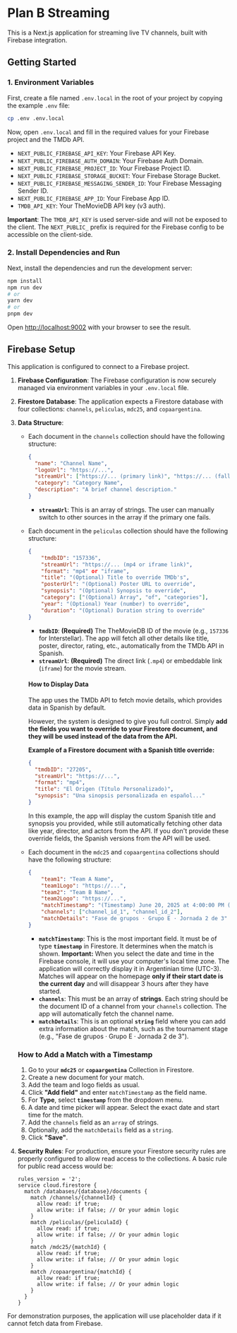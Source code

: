 # Plan B Streaming

This is a Next.js application for streaming live TV channels, built with Firebase integration.

## Getting Started

### 1. Environment Variables

First, create a file named `.env.local` in the root of your project by copying the example `.env` file:

```bash
cp .env .env.local
```

Now, open `.env.local` and fill in the required values for your Firebase project and the TMDb API.

-   `NEXT_PUBLIC_FIREBASE_API_KEY`: Your Firebase API Key.
-   `NEXT_PUBLIC_FIREBASE_AUTH_DOMAIN`: Your Firebase Auth Domain.
-   `NEXT_PUBLIC_FIREBASE_PROJECT_ID`: Your Firebase Project ID.
-   `NEXT_PUBLIC_FIREBASE_STORAGE_BUCKET`: Your Firebase Storage Bucket.
-   `NEXT_PUBLIC_FIREBASE_MESSAGING_SENDER_ID`: Your Firebase Messaging Sender ID.
-   `NEXT_PUBLIC_FIREBASE_APP_ID`: Your Firebase App ID.
-   `TMDB_API_KEY`: Your TheMovieDB API key (v3 auth).

**Important**: The `TMDB_API_KEY` is used server-side and will not be exposed to the client. The `NEXT_PUBLIC_` prefix is required for the Firebase config to be accessible on the client-side.

### 2. Install Dependencies and Run

Next, install the dependencies and run the development server:

```bash
npm install
npm run dev
# or
yarn dev
# or
pnpm dev
```

Open [http://localhost:9002](http://localhost:9002) with your browser to see the result.

## Firebase Setup

This application is configured to connect to a Firebase project.

1.  **Firebase Configuration**: The Firebase configuration is now securely managed via environment variables in your `.env.local` file.

2.  **Firestore Database**: The application expects a Firestore database with four collections: `channels`, `peliculas`, `mdc25`, and `copaargentina`.

3.  **Data Structure**:
    -   Each document in the `channels` collection should have the following structure:
        ```json
        {
          "name": "Channel Name",
          "logoUrl": "https://...",
          "streamUrl": ["https://... (primary link)", "https://... (fallback link)"],
          "category": "Category Name",
          "description": "A brief channel description."
        }
        ```
        -   **`streamUrl`**: This is an array of strings. The user can manually switch to other sources in the array if the primary one fails.

    -   Each document in the `peliculas` collection should have the following structure:
        ```json
        {
            "tmdbID": "157336",
            "streamUrl": "https://... (mp4 or iframe link)",
            "format": "mp4" or "iframe",
            "title": "(Optional) Title to override TMDb's",
            "posterUrl": "(Optional) Poster URL to override",
            "synopsis": "(Optional) Synopsis to override",
            "category": ["(Optional) Array", "of", "categories"],
            "year": "(Optional) Year (number) to override",
            "duration": "(Optional) Duration string to override"
        }
        ```
        -   **`tmdbID`**: **(Required)** The TheMovieDB ID of the movie (e.g., `157336` for Interstellar). The app will fetch all other details like title, poster, director, rating, etc., automatically from the TMDb API in Spanish.
        -   **`streamUrl`**: **(Required)** The direct link (`.mp4`) or embeddable link (`iframe`) for the movie stream.

        #### How to Display Data

        The app uses the TMDb API to fetch movie details, which provides data in Spanish by default.

        However, the system is designed to give you full control. Simply **add the fields you want to override to your Firestore document, and they will be used instead of the data from the API.**

        **Example of a Firestore document with a Spanish title override:**

        ```json
        {
          "tmdbID": "27205",
          "streamUrl": "https://...",
          "format": "mp4",
          "title": "El Origen (Título Personalizado)",
          "synopsis": "Una sinopsis personalizada en español..."
        }
        ```

        In this example, the app will display the custom Spanish title and synopsis you provided, while still automatically fetching other data like year, director, and actors from the API. If you don't provide these override fields, the Spanish versions from the API will be used.

    -   Each document in the `mdc25` and `copaargentina` collections should have the following structure:
        ```json
        {
            "team1": "Team A Name",
            "team1Logo": "https://...",
            "team2": "Team B Name",
            "team2Logo": "https://...",
            "matchTimestamp": "(Timestamp) June 20, 2025 at 4:00:00 PM (Argentinian Time)",
            "channels": ["channel_id_1", "channel_id_2"],
            "matchDetails": "Fase de grupos · Grupo E · Jornada 2 de 3"
        }
        ```
        -   **`matchTimestamp`**: This is the most important field. It must be of type **`timestamp`** in Firestore. It determines when the match is shown. **Important:** When you select the date and time in the Firebase console, it will use your computer's local time zone. The application will correctly display it in Argentinian time (UTC-3). Matches will appear on the homepage **only if their start date is the current day** and will disappear 3 hours after they have started.
        -   **`channels`**: This must be an array of **strings**. Each string should be the document ID of a channel from your `channels` collection. The app will automatically fetch the channel name.
        -   **`matchDetails`**: This is an optional **`string`** field where you can add extra information about the match, such as the tournament stage (e.g., "Fase de grupos · Grupo E · Jornada 2 de 3").

    ### How to Add a Match with a Timestamp

    1.  Go to your **`mdc25`** or **`copaargentina`** Collection in Firestore.
    2.  Create a new document for your match.
    3.  Add the team and logo fields as usual.
    4.  Click **"Add field"** and enter `matchTimestamp` as the field name.
    5.  For **Type**, select **`timestamp`** from the dropdown menu.
    6.  A date and time picker will appear. Select the exact date and start time for the match.
    7.  Add the `channels` field as an `array` of strings.
    8.  Optionally, add the `matchDetails` field as a `string`.
    9.  Click **"Save"**.

4.  **Security Rules**: For production, ensure your Firestore security rules are properly configured to allow read access to the collections. A basic rule for public read access would be:
    ```
    rules_version = '2';
    service cloud.firestore {
      match /databases/{database}/documents {
        match /channels/{channelId} {
          allow read: if true;
          allow write: if false; // Or your admin logic
        }
        match /peliculas/{peliculaId} {
          allow read: if true;
          allow write: if false; // Or your admin logic
        }
        match /mdc25/{matchId} {
          allow read: if true;
          allow write: if false; // Or your admin logic
        }
        match /copaargentina/{matchId} {
          allow read: if true;
          allow write: if false; // Or your admin logic
        }
      }
    }
    ```

For demonstration purposes, the application will use placeholder data if it cannot fetch data from Firebase.
